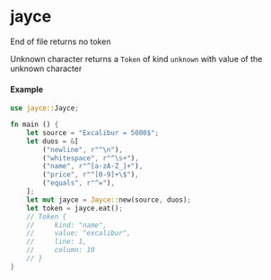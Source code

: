 # jayce

End of file returns no token

Unknown character returns a `Token` of kind `unknown` with value of the unknown character

#### Example

```rust
use jayce::Jayce;

fn main () {
    let source = "Excalibur = 5000$";
    let duos = &[
        ("newline", r"^\n"),
        ("whitespace", r"^\s+"),
        ("name", r"^[a-zA-Z_]+"),
        ("price", r"^[0-9]+\$"),
        ("equals", r"^="),
    ];
    let mut jayce = Jayce::new(source, duos);
    let token = jayce.eat();
    // Token {
    //     kind: "name",
    //     value: "excalibur",
    //     line: 1,
    //     column: 10
    // }
}
```
